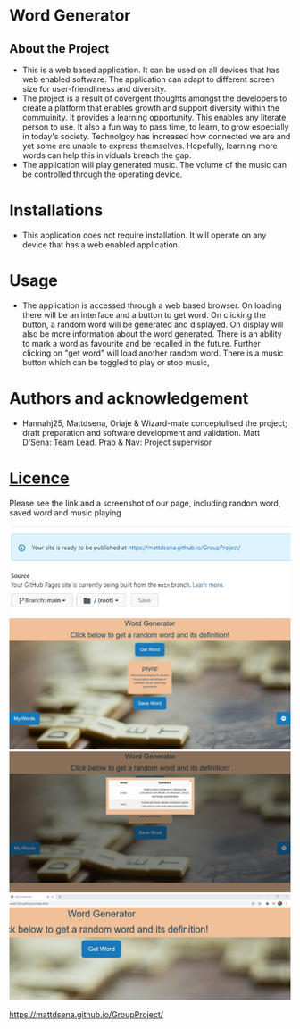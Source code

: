 # Word Generator

## About the Project

[\\]: <> ( Here we can provide more details about the project)

- This is a web based application. It can be used on all devices that has web enabled software. The application can adapt to different screen size for user-friendliness and diversity.
- The project is a result of covergent thoughts amongst the developers to create a platform that enables growth and support diversity within the commuinity. It provides a learning opportunity. This enables any literate person to use. It also a fun way to pass time, to learn, to grow especially in today's society. Technolgoy has increased how connected we are and yet some are unable to express themselves. Hopefully, learning more words can help this inividuals breach the gap.
- The application will play generated music. The volume of the music can be controlled through the operating device.

[\\]: <> (Links to the project site)

# Installations

- This application does not require installation. It will operate on any device that has a web enabled application.

# Usage

- The application is accessed through a web based browser. On loading there will be an interface and a button to get word. On clicking the button, a random word will be generated and displayed. On display will also be more information about the word generated. There is an ability to mark a word as favourite and be recalled in the future. Further clicking on "get word" will load another random word. There is a music button which can be toggled to play or stop music,

# Authors and acknowledgement

- Hannahj25, Mattdsena, Oriaje & Wizard-mate conceptulised the project; draft preparation and software development and validation. Matt D'Sena: Team Lead. Prab & Nav: Project supervisor

# [Licence](Licence.txt)

Please see the link and a screenshot of our page, including random word, saved word and music playing

![Main Page](https://github.com/Mattdsena/GroupProject/blob/main/Assets/Images/Main.jpg)
![Random Word](https://github.com/Mattdsena/GroupProject/blob/main/Assets/Images/random-word-generated.jpg)
![Saved Words](https://github.com/Mattdsena/GroupProject/blob/main/Assets/Images/saved-words.jpg)
![Music Plays](https://github.com/Mattdsena/GroupProject/blob/main/Assets/Images/shows-sound-is-working.jpg)

https://mattdsena.github.io/GroupProject/